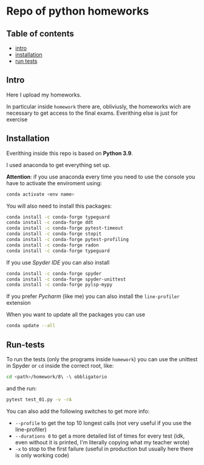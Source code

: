 # Repo of python homeworks

## Table of contents
- [intro](#intro)
- [installation](#installation)
- [run tests](#run-tests)


## Intro
Here I upload my homeworks.

In particular inside `homework` there are, obliviusly, the homeworks wich are necessary to get access to the final exams. Everithing else is just for exercise

## Installation
Everithing inside this repo is based on **Python 3.9**.

I used anaconda to get everything set up.

**Attention**: if you use anaconda every time you need to use the console you have to activate the enviroment using:
```bash
conda activate <env name>
```

You will also need to install this packages:
```bash
conda install -c conda-forge typeguard
conda install -c conda-forge ddt
conda install -c conda-forge pytest-timeout
conda install -c conda-forge stopit	
conda install -c conda-forge pytest-profiling
conda install -c conda-forge radon
conda install -c conda-forge typeguard
```
If you use *Spyder IDE* you can also install
```bash
conda install -c conda-forge spyder
conda install -c conda-forge spyder-unittest
conda install -c conda-forge pylsp-mypy
```
If you prefer *Pycharm* (like me) you can also install the `line-profiler` extension  

When you want to update all the packages you can use
```bash
conda update --all
```
## Run-tests
To run the tests (only the programs inside `homework`) you can use the unittest in Spyder or `cd` inside the correct root, like:
```bash
cd <path>/homework/8\ -\ obbligatorio
```
and the run:
```bash
pytest test_01.py -v -rA
```
You can also add the following switches to get more info:
- `--profile` to get the top 10 longest calls (not very useful if you use the line-profiler)
- `--durations 0` to get a more detailed list of times for every test (idk, even without it is printed, I'm literally copying what my teacher wrote)
- `-x` to stop to the first failure (useful in production but usually here there is only working code)
